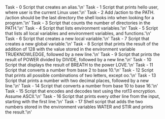 Task - 0 Script that creates an alias.'\n'
Task - 1 Script that prints hello user, where user is the current Linux user.'\n'
Task - 2 Add /action to the PATH. /action should be the last directory the shell looks into when looking for a program.'\n'
Task - 3 Script that counts the number of directories in the PATH.'\n'
Task - 4 Script that lists environment variables.'\n'
Task - 5 Script that lists all local variables and environment variables, and functions.'\n'
Task - 6 Script that creates a new local variable.'\n'
Task - 7 Script that creates a new global variable.'\n'
Task - 8 Script that prints the result of the addition of 128 with the value stored in the environment variable TRUEKNOWLEDGE, followed by a new line.'\n'
Task - 9 Script that prints the result of POWER divided by DIVIDE, followed by a new line.'\n'
Task - 10 Script that displays the result of BREATH to the power LOVE.'\n'
Task - 11 Script that converts a number from base 2 to base 10.'\n'
Task - 12 Script that prints all possible combinations of two letters, except oo.'\n'
Task - 13 Script that prints a number with two decimal places, followed by a new line.'\n'
Task - 14 Script that converts a number from base 10 to base 16.'\n'
Task - 15 Script that encodes and decodes text using the rot13 encryption. Assume ASCII.'\n'
Task - 16 Script that prints every other line from the input, starting with the first line.'\n'
Task - 17 Shell script that adds the two numbers stored in the environment variables WATER and STIR and prints the result.'\n'
